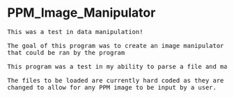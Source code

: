 # PPM_Image_Manipulator
<pre>
This was a test in data manipulation! 

The goal of this program was to create an image manipulator that took in PPM images and manipulated them based off a set of different commands
that could be ran by the program

This program was a test in my ability to parse a file and manipulate its data in a way that could be scaled to images of any size. 

The files to be loaded are currently hard coded as they are just a test of my ability to perform the task, but this program could be easily
changed to allow for any PPM image to be input by a user. 

</pre>
